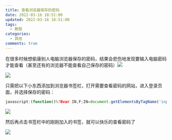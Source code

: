```yaml
---
title: 查看浏览器保存的密码
date: 2022-03-16 18:51:00
updated: 2022-03-16 18:51:00
tags:
  - 教程
categories:
  - 其他
comments: true
---
```

在很多时候想偷康别人电脑浏览器保存的密码，结果会悲伤地发现要输入电脑密码才能查看（甚至还有的浏览器不能查看自己保存的密码）![](https://deliver.application.pub/gh/whitebearcode/bearspace/assets/owo//owo/biaoqing/qq/%E5%BF%AB%E5%93%AD%E4%BA%86.gif)

![](https://s1.ax1x.com/2022/03/16/qpAxOS.png)

只需把以下小东西添加到浏览器书签栏，打开需要查看密码的网站，进入登录页面，并选择保存的密码：

```js
javascript:(function()%7Bvar IN,F;IN=document.getElementsByTagName('input');for(var i=0;i<IN.length;i++)%7BF=IN%5Bi%5D;if(F.type.toLowerCase()=='password')%7Btry%7BF.type='text'%7Dcatch(r)%7Bvar n,Fa;n=document.createElement('input');Fa=F.attributes;for(var ii=0;ii<Fa.length;ii++)%7Bvar k,knn,knv;k=Fa%5Bii%5D;knn=k.nodeName;knv=k.nodeValue;if(knn.toLowerCase()!='type')%7Bif(knn!='height'&&knn!='width'&!!knv)n%5Bknn%5D=knv%7D%7D;F.parentNode.replaceChild(n,F)%7D%7D%7D%7D)()
```

![](https://s1.ax1x.com/2022/03/16/qpA1sS.png)

然后再点击书签栏中的刚刚加入的书签，就可以快乐的查看密码了

![](https://s1.ax1x.com/2022/03/16/qpAydJ.png)
